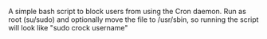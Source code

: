 A simple bash script to block users from using the Cron daemon. 
Run as root (su/sudo) and optionally move the file to /usr/sbin, so running the script will look like "sudo crock username"
